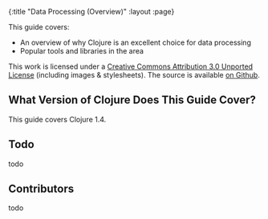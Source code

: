 {:title "Data Processing (Overview)"
 :layout :page}

This guide covers:

  * An overview of why Clojure is an excellent choice for data processing
  * Popular tools and libraries in the area

This work is licensed under a <a rel="license"
href="http://creativecommons.org/licenses/by/3.0/">Creative Commons
Attribution 3.0 Unported License</a> (including images &
stylesheets). The source is available [on
Github](https://github.com/clojure-doc/clojure-doc.github.io).



## What Version of Clojure Does This Guide Cover?

This guide covers Clojure 1.4.



## Todo

todo



## Contributors

todo
